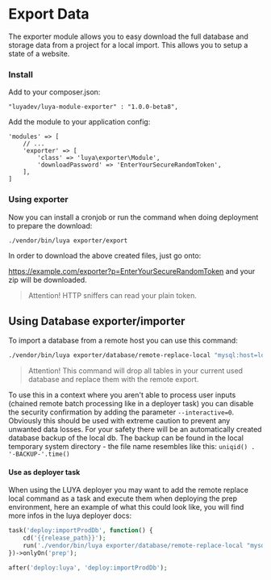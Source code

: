 Export Data
===========

The exporter module allows you to easy download the full database and storage data from a project for a local import. This allows you to setup a state of a website.

### Install

Add to your composer.json:

```
"luyadev/luya-module-exporter" : "1.0.0-beta8",
```

Add the module to your application config:

```
'modules' => [
	// ...
	'exporter' => [
	    'class' => 'luya\exporter\Module',
        'downloadPassword' => 'EnterYourSecureRandomToken',
	],
]
```

### Using exporter
Now you can install a cronjob or run the command when doing deployment to prepare the download:

```sh
./vendor/bin/luya exporter/export
```

In order to download the above created files, just go onto:

https://example.com/exporter?p=EnterYourSecureRandomToken and your zip will be downloaded.

> Attention! HTTP sniffers can read your plain token.

## Using Database exporter/importer

To import a database from a remote host you can use this command:

```sh
./vendor/bin/luya exporter/database/remote-replace-local "mysql:host=localhost;dbname=REMOTE_DB_NAME" "USERNAME" "PASSWORD"
```

> Attention! This command will drop all tables in your current used database and replace them with the remote export.

To use this in a context where you aren't able to process user inputs (chained remote batch processing like in a deployer task) you can disable the security confirmation by adding the parameter `--interactive=0`. Obviously this should be used with extreme caution to prevent any unwanted data losses. For your safety there will be an automatically created database backup of the local db. The backup can be found in the local temporary system directory - the file name resembles like this: `uniqid() . '-BACKUP-'.time()`

#### Use as deployer task

When using the LUYA deployer you may want to add the remote replace local command as a task and execute them when deploying the prep environment, here an example of what this could look like, you will find more infos in the luya deployer docs:

```php
task('deploy:importProdDb', function() {
    cd('{{release_path}}');
    run('./vendor/bin/luya exporter/database/remote-replace-local "mysql:host=localhost;dbname=prod_database" "USER" "PASSWORD" --interactive=0');
})->onlyOn('prep');

after('deploy:luya', 'deploy:importProdDb');
```